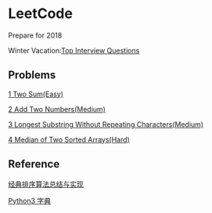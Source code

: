 # LeetCode
Prepare for 2018

Winter Vacation:[Top Interview Questions](https://leetcode.com/problemset/top-interview-questions/)

## Problems
[1 Two Sum(Easy)](https://github.com/AnnabellaZhang/LeetCode/blob/master/script/TwoSum.py)

[2 Add Two Numbers(Medium)](https://github.com/AnnabellaZhang/LeetCode/blob/master/script/AddTwoNumbers.py)

[3 Longest Substring Without Repeating Characters(Medium)](https://github.com/AnnabellaZhang/LeetCode/blob/master/script/lengthOfLongestSubstring.py)

[4 Median of Two Sorted Arrays(Hard)](https://github.com/AnnabellaZhang/LeetCode/blob/master/script/findMedianSortedArrays.py)

## Reference
[经典排序算法总结与实现](http://wuchong.me/blog/2014/02/09/algorithm-sort-summary/)

[Python3 字典](http://www.runoob.com/python3/python3-dictionary.html)
